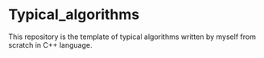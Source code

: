 # Typical_algorithms
This repository is the template of typical algorithms written by myself from scratch in C++ language.
